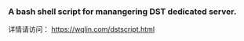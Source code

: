 ### A bash shell script for manangering DST dedicated server.

详情请访问： https://wqlin.com/dstscript.html